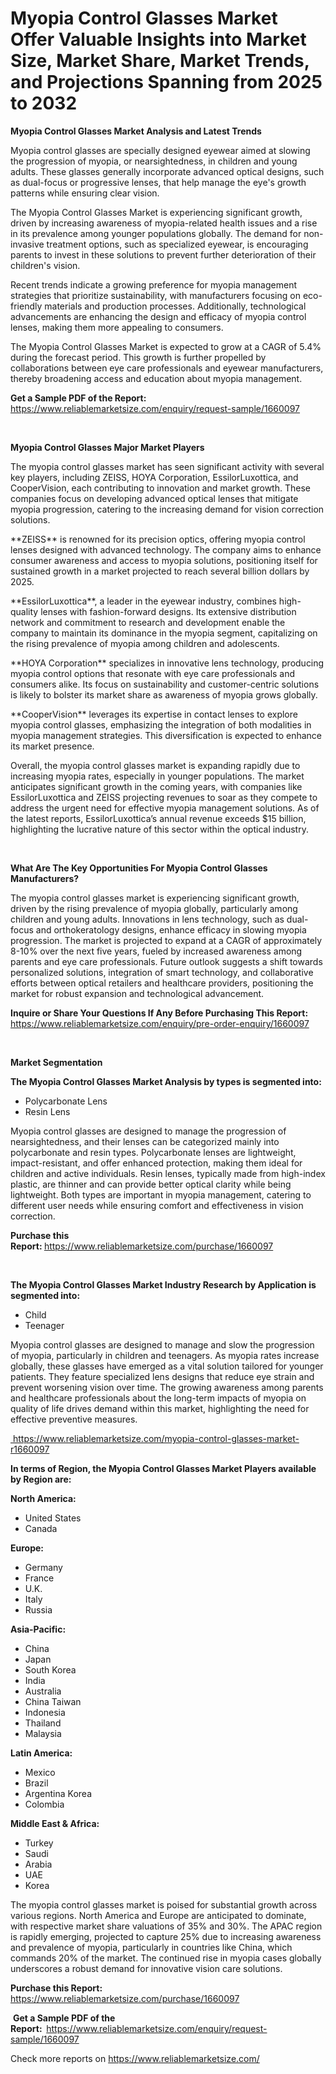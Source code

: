 <p><h1>Myopia Control Glasses Market Offer Valuable Insights into Market Size, Market Share, Market Trends, and Projections Spanning from 2025 to 2032</h1></p><p><strong>Myopia Control Glasses Market Analysis and Latest Trends</strong></p>
<p><p>Myopia control glasses are specially designed eyewear aimed at slowing the progression of myopia, or nearsightedness, in children and young adults. These glasses generally incorporate advanced optical designs, such as dual-focus or progressive lenses, that help manage the eye's growth patterns while ensuring clear vision. </p><p>The Myopia Control Glasses Market is experiencing significant growth, driven by increasing awareness of myopia-related health issues and a rise in its prevalence among younger populations globally. The demand for non-invasive treatment options, such as specialized eyewear, is encouraging parents to invest in these solutions to prevent further deterioration of their children's vision.</p><p>Recent trends indicate a growing preference for myopia management strategies that prioritize sustainability, with manufacturers focusing on eco-friendly materials and production processes. Additionally, technological advancements are enhancing the design and efficacy of myopia control lenses, making them more appealing to consumers.</p><p>The Myopia Control Glasses Market is expected to grow at a CAGR of 5.4% during the forecast period. This growth is further propelled by collaborations between eye care professionals and eyewear manufacturers, thereby broadening access and education about myopia management.</p></p>
<p><strong>Get a Sample PDF of the Report:&nbsp;</strong> <a href="https://www.reliablemarketsize.com/enquiry/request-sample/1660097?utm_campaign=3563&utm_medium=2&utm_source=Github&utm_content=ia&utm_term=05042025&utm_id=myopia-control-glasses">https://www.reliablemarketsize.com/enquiry/request-sample/1660097</a></p>
<p>&nbsp;</p>
<p><strong>Myopia Control Glasses Major Market Players</strong></p>
<p><p>The myopia control glasses market has seen significant activity with several key players, including ZEISS, HOYA Corporation, EssilorLuxottica, and CooperVision, each contributing to innovation and market growth. These companies focus on developing advanced optical lenses that mitigate myopia progression, catering to the increasing demand for vision correction solutions.</p><p>**ZEISS** is renowned for its precision optics, offering myopia control lenses designed with advanced technology. The company aims to enhance consumer awareness and access to myopia solutions, positioning itself for sustained growth in a market projected to reach several billion dollars by 2025.</p><p>**EssilorLuxottica**, a leader in the eyewear industry, combines high-quality lenses with fashion-forward designs. Its extensive distribution network and commitment to research and development enable the company to maintain its dominance in the myopia segment, capitalizing on the rising prevalence of myopia among children and adolescents.</p><p>**HOYA Corporation** specializes in innovative lens technology, producing myopia control options that resonate with eye care professionals and consumers alike. Its focus on sustainability and customer-centric solutions is likely to bolster its market share as awareness of myopia grows globally.</p><p>**CooperVision** leverages its expertise in contact lenses to explore myopia control glasses, emphasizing the integration of both modalities in myopia management strategies. This diversification is expected to enhance its market presence.</p><p>Overall, the myopia control glasses market is expanding rapidly due to increasing myopia rates, especially in younger populations. The market anticipates significant growth in the coming years, with companies like EssilorLuxottica and ZEISS projecting revenues to soar as they compete to address the urgent need for effective myopia management solutions. As of the latest reports, EssilorLuxottica’s annual revenue exceeds $15 billion, highlighting the lucrative nature of this sector within the optical industry.</p></p>
<p>&nbsp;</p>
<p><strong>What Are The Key Opportunities For Myopia Control Glasses Manufacturers?</strong></p>
<p><p>The myopia control glasses market is experiencing significant growth, driven by the rising prevalence of myopia globally, particularly among children and young adults. Innovations in lens technology, such as dual-focus and orthokeratology designs, enhance efficacy in slowing myopia progression. The market is projected to expand at a CAGR of approximately 8-10% over the next five years, fueled by increased awareness among parents and eye care professionals. Future outlook suggests a shift towards personalized solutions, integration of smart technology, and collaborative efforts between optical retailers and healthcare providers, positioning the market for robust expansion and technological advancement.</p></p>
<p><strong>Inquire or Share Your Questions If Any Before Purchasing This Report:</strong> <a href="https://www.reliablemarketsize.com/enquiry/pre-order-enquiry/1660097?utm_campaign=3563&utm_medium=2&utm_source=Github&utm_content=ia&utm_term=05042025&utm_id=myopia-control-glasses">https://www.reliablemarketsize.com/enquiry/pre-order-enquiry/1660097</a></p>
<p>&nbsp;</p>
<p><strong>Market Segmentation</strong></p>
<p><strong>The Myopia Control Glasses Market Analysis by types is segmented into:</strong></p>
<p><ul><li>Polycarbonate Lens</li><li>Resin Lens</li></ul></p>
<p><p>Myopia control glasses are designed to manage the progression of nearsightedness, and their lenses can be categorized mainly into polycarbonate and resin types. Polycarbonate lenses are lightweight, impact-resistant, and offer enhanced protection, making them ideal for children and active individuals. Resin lenses, typically made from high-index plastic, are thinner and can provide better optical clarity while being lightweight. Both types are important in myopia management, catering to different user needs while ensuring comfort and effectiveness in vision correction.</p></p>
<p><strong>Purchase this Report:&nbsp;</strong><a href="https://www.reliablemarketsize.com/purchase/1660097?utm_campaign=3563&utm_medium=2&utm_source=Github&utm_content=ia&utm_term=05042025&utm_id=myopia-control-glasses">https://www.reliablemarketsize.com/purchase/1660097</a></p>
<p>&nbsp;</p>
<p><strong>The Myopia Control Glasses Market Industry Research by Application is segmented into:</strong></p>
<p><ul><li>Child</li><li>Teenager</li></ul></p>
<p><p>Myopia control glasses are designed to manage and slow the progression of myopia, particularly in children and teenagers. As myopia rates increase globally, these glasses have emerged as a vital solution tailored for younger patients. They feature specialized lens designs that reduce eye strain and prevent worsening vision over time. The growing awareness among parents and healthcare professionals about the long-term impacts of myopia on quality of life drives demand within this market, highlighting the need for effective preventive measures.</p></p>
<p><a href="https://www.reliablemarketsize.com/myopia-control-glasses-market-r1660097?utm_campaign=3563&utm_medium=2&utm_source=Github&utm_content=ia&utm_term=05042025&utm_id=myopia-control-glasses">&nbsp;https://www.reliablemarketsize.com/myopia-control-glasses-market-r1660097</a></p>
<p><strong>In terms of Region, the Myopia Control Glasses Market Players available by Region are:</strong></p>
<p>
    <p> <strong> North America: </strong>
        <ul>
            <li>United States</li>
            <li>Canada</li>
        </ul>
        </p> 
    <p> <strong> Europe: </strong>
        <ul>
            <li>Germany</li>
            <li>France</li>
            <li>U.K.</li>
            <li>Italy</li>
            <li>Russia</li>
        </ul>
        </p> 
    <p> <strong> Asia-Pacific: </strong>
        <ul>
            <li>China</li>
            <li>Japan</li>
            <li>South Korea</li>
            <li>India</li>
            <li>Australia</li>
            <li>China Taiwan</li>
            <li>Indonesia</li>
            <li>Thailand</li>
            <li>Malaysia</li>
        </ul>
        </p> 
    <p> <strong> Latin America: </strong>
        <ul>
            <li>Mexico</li>
            <li>Brazil</li>
            <li>Argentina Korea</li>
            <li>Colombia</li>
        </ul>
        </p> 
    <p> <strong> Middle East & Africa: </strong>
        <ul>
            <li>Turkey</li>
            <li>Saudi</li>
            <li>Arabia</li>
            <li>UAE</li>
            <li>Korea</li>
        </ul>
    </p>
    </p>
<p><p>The myopia control glasses market is poised for substantial growth across various regions. North America and Europe are anticipated to dominate, with respective market share valuations of 35% and 30%. The APAC region is rapidly emerging, projected to capture 25% due to increasing awareness and prevalence of myopia, particularly in countries like China, which commands 20% of the market. The continued rise in myopia cases globally underscores a robust demand for innovative vision care solutions.</p></p>
<p><strong>Purchase this Report: </strong><a href="https://www.reliablemarketsize.com/purchase/1660097?utm_campaign=3563&utm_medium=2&utm_source=Github&utm_content=ia&utm_term=05042025&utm_id=myopia-control-glasses">https://www.reliablemarketsize.com/purchase/1660097</a></p>
<p>&nbsp;<strong>Get a Sample PDF of the Report:&nbsp;&nbsp;</strong><a href="https://www.reliablemarketsize.com/enquiry/request-sample/1660097?utm_campaign=3563&utm_medium=2&utm_source=Github&utm_content=ia&utm_term=05042025&utm_id=myopia-control-glasses">https://www.reliablemarketsize.com/enquiry/request-sample/1660097</a></p>
<p><strong></strong></p>
<p>Check more reports on <a href="https://www.reliablemarketsize.com/?utm_campaign=3563&utm_medium=2&utm_source=Github&utm_content=ia&utm_term=05042025&utm_id=myopia-control-glasses">https://www.reliablemarketsize.com/</a></p>
